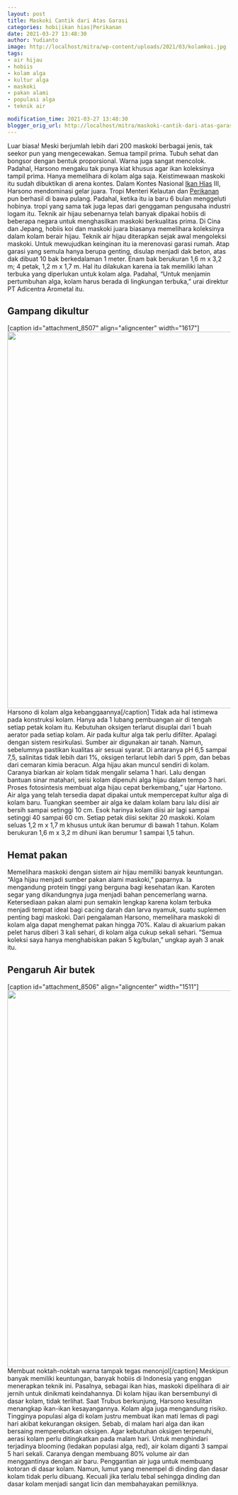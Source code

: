 ```yaml
---
layout: post
title: Maskoki Cantik dari Atas Garasi
categories: hobi|ikan hias|Perikanan
date: 2021-03-27 13:48:30
author: Yudianto
image: http://localhost/mitra/wp-content/uploads/2021/03/kolamkoi.jpg
tags:
- air hijau
- hobiis
- kolam alga
- kultur alga
- maskoki
- pakan alami
- populasi alga
- teknik air

modification_time: 2021-03-27 13:48:30
blogger_orig_url: http://localhost/mitra/maskoki-cantik-dari-atas-garasi.html
---
```


Luar biasa! Meski berjumlah lebih dari 200 maskoki berbagai jenis, tak seekor pun yang mengecewakan. Semua tampil prima. Tubuh sehat dan bongsor dengan bentuk proporsional. Warna juga sangat mencolok. Padahal, Harsono mengaku tak punya kiat khusus agar ikan koleksinya tampil prima. Hanya memelihara di kolam alga saja.
Keistimewaan maskoki itu sudah dibuktikan di arena kontes. Dalam Kontes Nasional <a class="wpil_keyword_link " title="Ikan Hias" href="http://127.0.0.1/mitra/ikan-hias" data-wpil-keyword-link="linked">Ikan Hias</a> III, Harsono mendominasi gelar juara. Tropi Menteri Kelautan dan <a class="wpil_keyword_link " title="Perikanan" href="http://127.0.0.1/mitra/perikanan" data-wpil-keyword-link="linked">Perikanan</a> pun berhasil di bawa pulang. Padahal, ketika itu ia baru 6 bulan menggeluti hobinya. tropi yang sama tak juga lepas dari genggaman pengusaha industri logam itu.
Teknik air hijau sebenarnya telah banyak dipakai hobiis di beberapa negara untuk menghasilkan maskoki berkualitas prima. Di Cina dan Jepang, hobiis koi dan maskoki juara biasanya memelihara koleksinya dalam kolam berair hijau. Teknik air hijau diterapkan sejak awal mengoleksi maskoki.
Untuk mewujudkan keinginan itu ia merenovasi garasi rumah. Atap garasi yang semula hanya berupa genting, disulap menjadi dak beton, atas dak dibuat 10 bak berkedalaman 1 meter. Enam bak berukuran 1,6 m x 3,2 m; 4 petak, 1,2 m x 1,7 m.
Hal itu dilakukan karena ia tak memiliki lahan terbuka yang diperlukan untuk kolam alga. Padahal, “Untuk menjamin pertumbuhan alga, kolam harus berada di lingkungan terbuka,” urai direktur PT Adicentra Arometal itu.
<h2>Gampang dikultur</h2>
[caption id="attachment_8507" align="aligncenter" width="1617"]<a href="http://127.0.0.1/mitra/wp-content/uploads/2021/03/kolam.jpg"><img class="wp-image-8507 size-full" src="http://127.0.0.1/mitra/wp-content/uploads/2021/03/kolam.jpg" alt="" width="1617" height="850" /></a> Harsono di kolam alga kebanggaannya[/caption]
Tidak ada hal istimewa pada konstruksi kolam. Hanya ada 1 lubang pembuangan air di tengah setiap petak kolam itu. Kebutuhan oksigen terlarut disuplai dari 1 buah aerator pada setiap kolam. Air pada kultur alga tak perlu difilter. Apalagi dengan sistem resirkulasi.
Sumber air digunakan air tanah. Namun, sebelumnya pastikan kualitas air sesuai syarat. Di antaranya pH 6,5 sampai 7,5, salinitas tidak lebih dari 1%, oksigen terlarut lebih dari 5 ppm, dan bebas dari cemaran kimia beracun.
Alga hijau akan muncul sendiri di kolam. Caranya biarkan air kolam tidak mengalir selama 1 hari. Lalu dengan bantuan sinar matahari, seisi kolam dipenuhi alga hijau dalam tempo 3 hari. Proses fotosintesis membuat alga hijau cepat berkembang,” ujar Hartono.
Air alga yang telah tersedia dapat dipakai untuk mempercepat kultur alga di kolam baru. Tuangkan seember air alga ke dalam kolam baru lalu diisi air bersih sampai setinggi 10 cm. Esok harinya kolam diisi air lagi sampai setinggi 40 sampai 60 cm.
Setiap petak diisi sekitar 20 maskoki. Kolam seluas 1,2 m x 1,7 m khusus untuk ikan berumur di bawah 1 tahun. Kolam berukuran 1,6 m x 3,2 m dihuni ikan berumur 1 sampai 1,5 tahun.
<h2 id="pakan">Hemat pakan</h2>
Memelihara maskoki dengan sistem air hijau memiliki banyak keuntungan. “Alga hijau menjadi sumber pakan alami maskoki,” paparnya. Ia mengandung protein tinggi yang berguna bagi kesehatan ikan. Karoten segar yang dikandungnya juga menjadi bahan pencemerlang warna. Ketersediaan pakan alami pun semakin lengkap karena kolam terbuka menjadi tempat ideal bagi cacing darah dan larva nyamuk, suatu suplemen penting bagi maskoki.
Dari pengalaman Harsono, memelihara maskoki di kolam alga dapat menghemat pakan hingga 70%. Kalau di akuarium pakan pelet harus diberi 3 kali sehari, di kolam alga cukup sekali sehari. “Semua koleksi saya hanya menghabiskan pakan 5 kg/bulan,” ungkap ayah 3 anak itu.
<h2 id="butek">Pengaruh Air butek</h2>
[caption id="attachment_8506" align="aligncenter" width="1511"]<a href="http://127.0.0.1/mitra/wp-content/uploads/2021/03/koi.jpg"><img class="wp-image-8506 size-full" src="http://127.0.0.1/mitra/wp-content/uploads/2021/03/koi.jpg" alt="" width="1511" height="850" /></a> Membuat noktah-noktah warna tampak tegas menonjol[/caption]
Meskipun banyak memiliki keuntungan, banyak hobiis di Indonesia yang enggan menerapkan teknik ini. Pasalnya, sebagai ikan hias, maskoki dipelihara di air jernih untuk dinikmati keindahannya. Di kolam hijau ikan bersembunyi di dasar kolam, tidak terlihat. Saat Trubus berkunjung, Harsono kesulitan menangkap ikan-ikan kesayangannya.
Kolam alga juga mengandung risiko. Tingginya populasi alga di kolam justru membuat ikan mati lemas di pagi hari akibat kekurangan oksigen. Sebab, di malam hari alga dan ikan bersaing memperebutkan oksigen.
Agar kebutuhan oksigen terpenuhi, aerasi kolam perlu ditingkatkan pada malam hari. Untuk menghindari terjadinya blooming (ledakan populasi alga, red), air kolam diganti 3 sampai 5 hari sekali. Caranya dengan membuang 80% volume air dan menggantinya dengan air baru.
Penggantian air juga untuk membuang kotoran di dasar kolam. Namun, lumut yang menempel di dinding dan dasar kolam tidak perlu dibuang. Kecuali jika terlalu tebal sehingga dinding dan dasar kolam menjadi sangat licin dan membahayakan pemiliknya.
